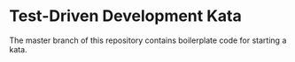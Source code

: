 # Test-Driven Development Kata

The master branch of this repository contains boilerplate code for starting a kata.
